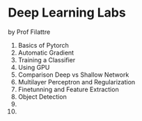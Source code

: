 # Deep Learning Labs
by Prof Filattre

1. Basics of Pytorch
2. Automatic Gradient
3. Training a Classifier
4. Using GPU
5. Comparison Deep vs Shallow Network
6. Multilayer Perceptron and Regularization
7. Finetunning and Feature Extraction
8. Object Detection
9.
10.
